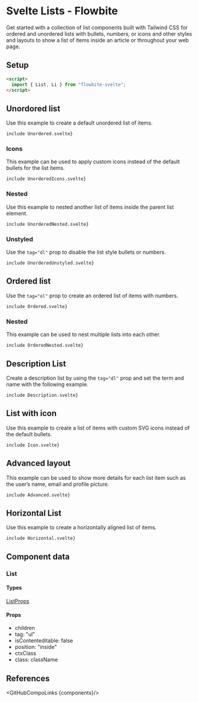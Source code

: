 # Svelte Lists - Flowbite


Get started with a collection of list components built with Tailwind CSS for ordered and unordered lists with bullets, numbers, or icons and other styles and layouts to show a list of items inside an article or throughout your web page.

## Setup

```html
<script>
  import { List, Li } from "flowbite-svelte";
</script>
```

## Unordored list

Use this example to create a default unordered list of items.

```svelte
include Unordered.svelte}
```

### Icons

This example can be used to apply custom icons instead of the default bullets for the list items.

```svelte
include UnorderedIcons.svelte}
```

### Nested

Use this example to nested another list of items inside the parent list element.

```svelte
include UnorderedNested.svelte}
```

### Unstyled

Use the `tag="dl"` prop to disable the list style bullets or numbers.

```svelte
include UnorderedUnstyled.svelte}
```

## Ordered list

Use the `tag="ol"` prop to create an ordered list of items with numbers.

```svelte
include Ordered.svelte}
```

### Nested

This example can be used to nest multiple lists into each other.

```svelte
include OrderedNested.svelte}
```

## Description List

Create a description list by using the `tag="dl"` prop and set the term and name with the following example.

```svelte
include Description.svelte}
```

## List with icon

Use this example to create a list of items with custom SVG icons instead of the default bullets.

```svelte
include Icon.svelte}
```

## Advanced layout

This example can be used to show more details for each list item such as the user’s name, email and profile picture.

```svelte
include Advanced.svelte}
```

## Horizontal List

Use this example to create a horizontally aligned list of items.

```svelte
include Horizontal.svelte}
```

## Component data

### List

#### Types

[ListProps](https://github.com/themesberg/flowbite-svelte/blob/main/src/lib/types.ts#L1949)

#### Props

- children
- tag: "ul"
- isContenteditable: false
- position: "inside"
- ctxClass
- class: className


## References

<GitHubCompoLinks {components}/>
